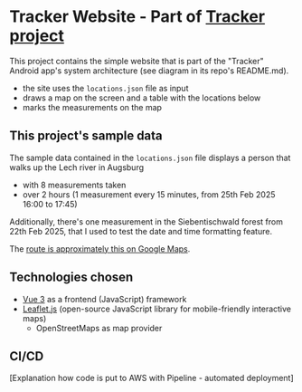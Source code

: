 # Tracker Website - Part of [Tracker project](https://github.com/lchristmann/Tracker)

This project contains the simple website that is part of the "Tracker" Android app's system architecture (see diagram in its repo's README.md).

- the site uses the `locations.json` file as input
- draws a map on the screen and a table with the locations below
- marks the measurements on the map

## This project's sample data

The sample data contained in the `locations.json` file displays a person that walks up the Lech river in Augsburg

- with 8 measurements taken
- over 2 hours (1 measurement every 15 minutes, from 25th Feb 2025 16:00 to 17:45)

Additionally, there's one measurement in the Siebentischwald forest from 22th Feb 2025, that I used to test the date and time formatting feature.

The [route is approximately this on Google Maps](https://www.google.de/maps/dir/Wolfram+-+Herrenbachviertel,+86163+Augsburg/48.4460278,10.8846667/@48.4008354,10.8214104,23647m/data=!3m2!1e3!4b1!4m9!4m8!1m5!1m1!1s0x479e98265ff31373:0x1eee5d7b82f11944!2m2!1d10.936081!2d48.3554513!1m0!3e2?entry=ttu).

## Technologies chosen

- [Vue 3](https://vuejs.org/) as a frontend (JavaScript) framework
- [Leaflet.js](https://leafletjs.com/) (open-source JavaScript library for mobile-friendly interactive maps)
  - OpenStreetMaps as map provider

## CI/CD

[Explanation how code is put to AWS with Pipeline - automated deployment]